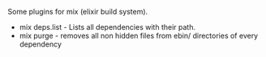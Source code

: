 Some plugins for mix (elixir build system).

 * mix deps.list - Lists all dependencies with their path.
 * mix purge - removes all non hidden files from ebin/ directories of every dependency